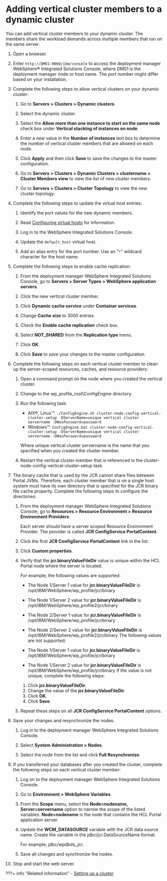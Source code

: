 # Adding vertical cluster members to a dynamic cluster

You can add vertical cluster members to your dynamic cluster. The members share the workload demands across multiple members that run on the same server.

1.  Open a browser.

2.  Enter `http://DM01:9060/ibm/console` to access the deployment manager WebSphere® Integrated Solutions Console, where DM01 is the deployment manager node or host name. The port number might differ based on your installation.

3.  Complete the following steps to allow vertical clusters on your dynamic cluster:

    1.  Go to **Servers > Clusters > Dynamic clusters**.

    2.  Select the dynamic cluster.

    3.  Select the **Allow more than one instance to start on the same node** check box under **Vertical stacking of instances on node**.

    4.  Enter a new value in the **Number of instances** text box to determine the number of vertical cluster members that are allowed on each node.

    5.  Click **Apply** and then click **Save** to save the changes to the master configuration.

    6.  Go to **Servers > Clusters > Dynamic Clusters > clustername > Cluster Members view** to view the list of new cluster members.

    7.  Go to **Servers > Clusters > Cluster Topology** to view the new cluster topology.

4.  Complete the following steps to update the virtual host entries:

    1.  Identify the port values for the new dynamic members.

    2.  Read [Configuring virtual hosts](http://www-01.ibm.com/support/knowledgecenter/SSAW57_8.0.0/com.ibm.websphere.nd.doc/info/ae/ae/tcws_plugin_vhost.html) for information.

    3.  Log in to the WebSphere Integrated Solutions Console.

    4.  Update the `default_host` virtual host.

    5.  Add an alias entry for the port number. Use an "`*`" wildcard character for the host name.

5.  Complete the following steps to enable cache replication:

    1.  From the deployment manager WebSphere Integrated Solutions Console, go to **Servers > Server Types > WebSphere application servers**.

    2.  Click the new vertical cluster member.

    3.  Click **Dynamic cache service** under **Container services**.

    4.  Change **Cache size** to 3000 entries.

    5.  Check the **Enable cache replication** check box.

    6.  Select **NOT_SHARED** from the **Replication type** menu.

    7.  Click **OK**.

    8.  Click **Save** to save your changes to the master configuration.

6.  Complete the following steps on each vertical cluster member to clean up the server-scoped resources, caches, and resource providers:

    1.  Open a command prompt on the node where you created the vertical cluster.

    2.  Change to the wp_profile_root\ConfigEngine directory.

    3.  Run the following task:

        -   AIX®, Linux™: `./ConfigEngine.sh cluster-node-config-vertical-cluster-setup -DServerName=unique vertical cluster servername -DWasPassword=password`
        -   Windows™: `ConfigEngine.bat cluster-node-config-vertical-cluster-setup -DServerName=unique vertical cluster servername -DWasPassword=password`
        
        Where unique vertical cluster servername is the name that you specified when you created the cluster member.

    4.  Restart the vertical cluster member that is referenced in the cluster-node-config-vertical-cluster-setup task.

7.  The binary cache that is used by the JCR cannot share files between Portal JVMs. Therefore, each cluster member that is on a single host system must have its own directory that is specified for the JCR binary file cache property. Complete the following steps to configure the directories:

    1.  From the deployment manager WebSphere Integrated Solutions Console, go to **Resources > Resource Environment > Resource Environment Providers**.

        Each server should have a server scoped Resource Environment Provider. The provider is called **JCR ConfigService PortalContent**.

    2.  Click the first **JCR ConfigService PortalContent** link in the list.

    3.  Click **Custom properties**.

    4.  Verify that the **jcr.binaryValueFileDir** value is unique within the HCL Portal node where the server is located.

        For example, the following values are supported:

        -   The Node 1/Server 1 value for **jcr.binaryValueFileDir** is /opt/IBM/WebSphere/wp_profile/jcr/binary
        -   The Node 1/Server 2 value for **jcr.binaryValueFileDir** is /opt/IBM/WebSphere/wp_profile2/jcr/binary
        -   The Node 2/Server 1 value for **jcr.binaryValueFileDir** is /opt/IBM/WebSphere/wp_profile/jcr/binary
        -   The Node 2/Server 2 value for **jcr.binaryValueFileDir** is /opt/IBM/WebSphere/wp_profile2/jcr/binary
        The following values are not supported:

        -   The Node 1/Server 1 value for **jcr.binaryValueFileDir** is /opt/IBM/WebSphere/wp_profile/jcr/binary
        -   The Node 1/Server 2 value for **jcr.binaryValueFileDir** is /opt/IBM/WebSphere/wp_profile/jcr/binary
        If the value is not unique, complete the following steps:

        1.  Click **jcr.binaryValueFileDir**.
        2.  Change the value of the **jcr.binaryValueFileDir**.
        3.  Click **OK**.
        4.  Click **Save**.

    5.  Repeat these steps on all **JCR ConfigService PortalContent** options.

8.  Save your changes and resynchronize the nodes.

    1.  Log in to the deployment manager WebSphere Integrated Solutions Console.

    2.  Select **System Administration > Nodes**.

    3.  Select the node from the list and click **Full Resynchronize**.

9.  If you transferred your databases after you created the cluster, complete the following steps on each vertical cluster member:

    1.  Log on to the deployment manager WebSphere Integrated Solutions Console.

    2.  Go to **Environment > WebSphere Variables**.

    3.  From the **Scope** menu, select the **Node=nodename, Server=servername** option to narrow the scope of the listed variables. **Node=nodename** is the node that contains the HCL Portal application server.

    4.  Update the **WCM_DATASOURCE** variable with the JCR data source name. Create the variable in the jdbc/jcr.DataSourceName format.

        For example, jdbc/wpdbds_jcr.

    5.  Save all changes and synchronize the nodes.

10. Stop and start the web server.

???+ info "Related information"
    -   [Setting up a cluster](../config_cluster/index.md)